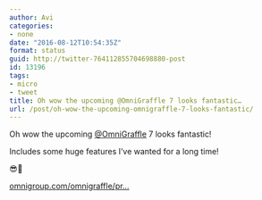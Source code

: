 ```yaml
---
author: Avi
categories:
- none
date: "2016-08-12T10:54:35Z"
format: status
guid: http://twitter-764112855704698880-post
id: 13196
tags:
- micro
- tweet
title: Oh wow the upcoming @OmniGraffle 7 looks fantastic…
url: /post/oh-wow-the-upcoming-omnigraffle-7-looks-fantastic/
---
```

Oh wow the upcoming [@OmniGraffle](http://twitter.com/OmniGraffle) 7 looks fantastic!

Includes some huge features I’ve wanted for a long time!

😎💪

[omnigroup.com/omnigraffle/pr…](https://www.omnigroup.com/omnigraffle/preview/)